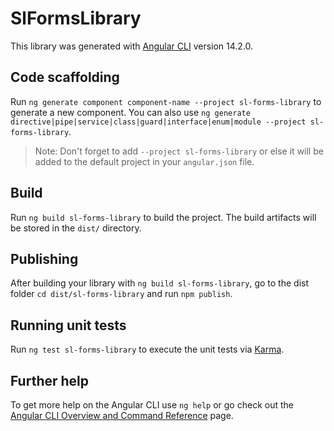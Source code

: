 # SlFormsLibrary

This library was generated with [Angular CLI](https://github.com/angular/angular-cli) version 14.2.0.

## Code scaffolding

Run `ng generate component component-name --project sl-forms-library` to generate a new component. You can also use `ng generate directive|pipe|service|class|guard|interface|enum|module --project sl-forms-library`.
> Note: Don't forget to add `--project sl-forms-library` or else it will be added to the default project in your `angular.json` file. 

## Build

Run `ng build sl-forms-library` to build the project. The build artifacts will be stored in the `dist/` directory.

## Publishing

After building your library with `ng build sl-forms-library`, go to the dist folder `cd dist/sl-forms-library` and run `npm publish`.

## Running unit tests

Run `ng test sl-forms-library` to execute the unit tests via [Karma](https://karma-runner.github.io).

## Further help

To get more help on the Angular CLI use `ng help` or go check out the [Angular CLI Overview and Command Reference](https://angular.io/cli) page.
